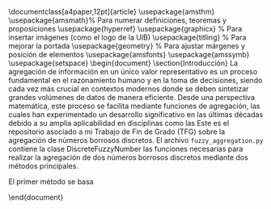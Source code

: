 \documentclass[a4paper,12pt]{article}
\usepackage{amsthm} 
\usepackage{amsmath}% Para numerar definiciones, teoremas y proposiciones
\usepackage{hyperref}
\usepackage{graphicx}  % Para insertar imágenes (como el logo de la UIB)
\usepackage{titling}   % Para mejorar la portada
\usepackage{geometry}  % Para ajustar márgenes y posición de elementos
\usepackage{amsfonts}
\usepackage{amssymb}
\usepackage{setspace}
\begin{document}
\section{Introducción}
La agregación de información en un único valor representativo es un proceso fundamental en el razonamiento humano y en la toma de decisiones, siendo cada vez más crucial en contextos modernos donde se deben sintetizar grandes volúmenes de datos de manera eficiente. Desde una perspectiva matemática, este proceso se facilita mediante funciones de agregación, las cuales han experimentado un desarrollo significativo en las últimas décadas debido a su amplia aplicabilidad en disciplinas como las
Este es el repositorio asociado a mi Trabajo de Fin de Grado (TFG) sobre la agregación de números borrosos discretos.
El archivo `fuzzy_aggregation.py` contiene la clase DiscreteFuzzyNumber las funciones necesarias para realizar la agregación de dos números borrosos discretos mediante dos métodos principales.

El primer método se basa 

\end{document}

